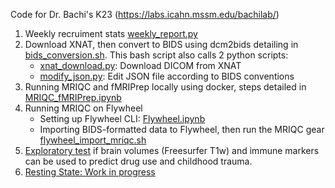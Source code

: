 Code for Dr. Bachi's K23 (https://labs.icahn.mssm.edu/bachilab/)

1. Weekly recruiment stats [weekly_report.py](https://github.com/tientong98/BachiK23/blob/main/weekly_report.py)
2. Download XNAT, then convert to BIDS using dcm2bids detailing in [bids_conversion.sh](https://github.com/tientong98/xnat_download/blob/main/bids_conversion.sh). This bash script also calls 2 python scripts:
   * [xnat_download.py](https://github.com/tientong98/BachiK23/blob/main/xnat_download.py): Download DICOM from XNAT
   * [modify_json.py](https://github.com/tientong98/BachiK23/blob/main/modify_json.py): Edit JSON file according to BIDS conventions
3. Running MRIQC and fMRIPrep locally using docker, steps detailed in [MRIQC_fMRIPrep.ipynb](https://github.com/tientong98/xnat_download/blob/main/MRIQC_fMRIPrep.ipynb)
4. Running MRIQC on Flywheel
    * Setting up Flywheel CLI: [Flywheel.ipynb](https://github.com/tientong98/xnat_download/blob/main/Flywheel.ipynb) 
    * Importing BIDS-formatted data to Flywheel, then run the MRIQC gear [flywheel_import_mriqc.sh]( https://github.com/tientong98/xnat_download/blob/main/flywheel_import_mriqc.sh)
5. [Exploratory test](https://github.com/tientong98/BachiK23/blob/main/r01_ml_GM-Git.ipynb) if brain volumes (Freesurfer T1w) and immune markers can be used to predict drug use and childhood trauma. 
6. [Resting State: Work in progress](https://github.com/tientong98/BachiK23/blob/main/restingState/rest_git.ipynb)
